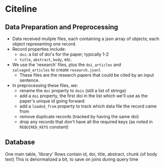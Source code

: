 # Citeline

## Data Preparation and Preprocessing

* Data received muliple files, each containing a json array of objects; each object representing one record.
* Record properties include:
    * `doi`: a list of doi's for the paper; typically 1-2
    * `title`, `abstract`, `body`, etc.
* We use the 'research' files, plus the `doi_articles` and `salvaged_articles` to create `research.jsonl`
    * These files are the research papers that could be cited by an input sentence.
* In preprocessing these files, we:
    * rename the `doi` property to `dois` (still a list of strings)
    * add a `doi` property, the first doi in the list which we'll use as the paper's unique id going forward
    * add a `loaded_from` property to track which data file the record came from
    * remove duplicate records (tracked by having the same doi)
    * drop any records that don't have all the required keys (as noted in `REQUIRED_KEYS` constant)

## Database

One main table, 'library'
Rows contain id, doi, title, abstract, chunk (of body text)
This is denormalized a bit, to save on joins during query time
